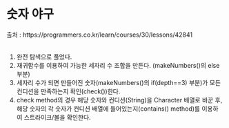<h1>숫자 야구</h1>
출처 : https://programmers.co.kr/learn/courses/30/lessons/42841  <br><br>


1. 완전 탐색으로 풀었다. <br>
2. 재귀함수를 이용하여 가능한 세자리 수 조합을 만든다. (makeNumbers()의 else 부분) <br>
3. 세자리 수가 되면 만들어진 숫자(makeNumbers()의 if(depth==3) 부분)가 모든 컨디션을 만족하는지 확인(check())한다. <br>
4. check method의 경우 해당 숫자와 컨디션(String)을 Character 배열로 바꾼 후, 해당 숫자의 각 숫자가 컨디션 배열에 들어있는지(contains() method)를 이용하여 스트라이크/볼을 확인한다.<br>
